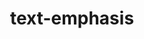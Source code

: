 ---
title: "text-emphasis"
description: "Applies emphasis marks to text commonly used in East Asian languages. Tests with text-emphasis, text-emphasis-color & text-emphasis-style properties."
category: css
last_test_date: "2022-07-07"
test_url: "/tests/css-text-emphasis.html"
test_results_url: "https://testi.at/proj/O0yCP6t6l3sZ1xFrLZuEx6I5O"
stats: {
  apple-mail: {
    macos: {
        "2022-07":"y"
    },
    ios: {
		  "11":"y",
		  "12":"y",
        "13":"y",
		  "14":"y",
        "15":"y"
    }
  },
  gmail: {
    desktop-webmail: {
        "2022-07":"y"
    },
    ios: {
        "2022-07":"y"
    },
    android: {
        "2022-07":"n"
    },
    mobile-webmail: {
        "2022-07":"n"
    }
  },
  orange: {
    desktop-webmail: {
        "2022-07":"u"
    },
    ios: {
        "2022-07":"u"
    },
    android: {
        "2022-07":"u"
    }
  },
  outlook: {
    windows: {
      "2013":"n",
      "2016":"n",
      "2019":"n",
      "2021":"n"
    },
    windows-mail: {
      "2022-07":"n"
    },
    macos: {
      "2022-07":"y"
    },
    outlook-com: {
      "2022-07":"y"
    },
    ios: {
      "2022-07":"y"
    },
    android: {
      "2022-07":"n"
    }
  },
  samsung-email: {
    android: {
		"10":"n",
		"11":"n"
    }
  },
  sfr: {
    desktop-webmail: {
      "2022-07":"u"
    },
    ios: {
      "2022-07":"u"
    },
    android: {
      "2022-07":"u"
    }
  },
  thunderbird: {
    macos: {
      "78.14":"u"
    }
  },
  aol: {
    desktop-webmail: {
      "2022-07":"n"
    },
    ios: {
      "2022-07":"n"
    },
    android: {
      "2022-07":"n"
    }
  },
  yahoo: {
    desktop-webmail: {
        "2022-07":"n"
    },
    ios: {
        "2022-07":"n"
    },
    android: {
        "2022-07":"n"
    }
  },
  protonmail: {
    desktop-webmail: {
        "2022-07":"u"
    },
    ios: {
        "2022-07":"u"
    },
    android: {
        "2022-07":"u"
    }
  },
  hey: {
    desktop-webmail: {
        "2022-07":"u"
    }
  },
  mail-ru: {
    desktop-webmail: {
        "2022-07":"y"
    }
  },
  fastmail: {
    desktop-webmail: {
        "2022-07": "u"
    }
  },
  laposte: {
    desktop-webmail: {
        "2022-07": "u"
    }
  }
}
links: {
    "MDN: text-emphasis":"https://developer.mozilla.org/en-US/docs/Web/CSS/text-emphasis"
}
---